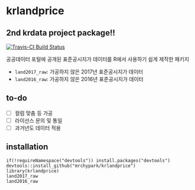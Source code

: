 # krlandprice

## 2nd krdata project package!!

[![Travis-CI Build Status](https://travis-ci.org/mrchypark/krlandprice.svg?branch=master)](https://travis-ci.org/mrchypark/krlandprice)

공공데이터 포털에 공개된 표준공시지가 데이터를
R에서 사용하기 쉽게 제작한 패키지

* `land2017_raw`: 가공하지 않은 2017년 표준공시지가 데이터
* `land2016_raw`: 가공하지 않은 2016년 표준공시지가 데이터

## to-do

* [ ] 컬럼 맞춤 등 가공
* [ ] 라이선스 문의 및 통일
* [ ] 과거년도 데이터 적용

## installation

```
if(!requireNamespace("devtools")) install.packages("devtools")
devtools::install_github("mrchypark/krlandprice")
library(krlandprice)
land2017_raw
land2016_raw
```
